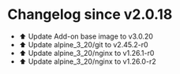 # Changelog since v2.0.18
- ⬆️ Update Add-on base image to v3.0.20 
- ⬆️ Update alpine_3_20/git to v2.45.2-r0 
- ⬆️ Update alpine_3_20/nginx to v1.26.1-r0 
- ⬆️ Update alpine_3_20/nginx to v1.26.0-r2 
